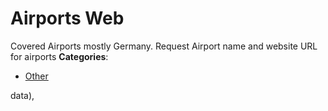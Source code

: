 # Airports Web


Covered Airports mostly Germany. Request Airport name and website URL for airports
**Categories**:

- [Other](https://github/awesome-apis/awesome-apis#other)



data),


